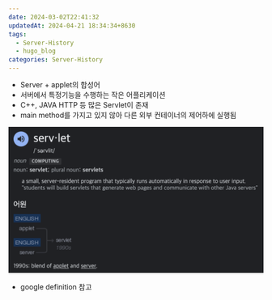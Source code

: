 ```yaml
---
date: 2024-03-02T22:41:32
updatedAt: 2024-04-21 18:34:34+8630
tags:
  - Server-History
  - hugo_blog
categories: Server-History
---
```

- Server + applet의 합성어
- 서버에서 특정기능을 수행하는 작은 어플리케이션
- C++, JAVA HTTP 등 많은 Servlet이 존재
- main method를 가지고 있지 않아 다른 외부 컨테이너의 제어하에 실행됨

![center|600](real-resource-image/Pasted%20image%2020231122220847.png)
- google definition 참고
